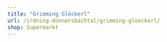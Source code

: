 ```yaml
---
title: "Grimming Glöckerl"
url: /irdning-donnersbachtal/grimming-gloeckerl/
shop: Supermarkt
---
```

